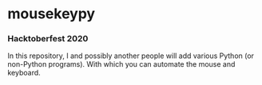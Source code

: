 # mousekeypy
### Hacktoberfest 2020
In this repository, I and possibly another people will add various Python (or non-Python programs). With which you can automate the mouse and keyboard.
